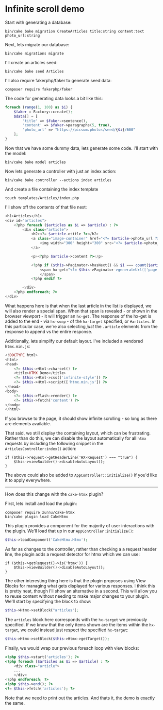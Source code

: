 # Infinite scroll demo

Start with generating a database:

```shell
bin/cake bake migration CreateArticles title:string content:text photo_url:string
```

Next, lets migrate our database:

```shell
bin/cake migrations migrate
```

I'll create an articles seed:

```shell
bin/cake bake seed Articles
```

I'll also require fakerphp/faker to generate seed data:

```shell
composer require fakerphp/faker
```

The code for generating data looks a bit like this:

```php
foreach (range(1, 100) as $i) {
    $faker = Factory::create();
    $data[] = [
        'title' => $faker->sentence(),
        'content' => $faker->paragraphs(5, true),
        'photo_url' => "https://picsum.photos/seed/{$i}/600"
    ];
}
```

Now that we have some dummy data, lets generate some code. I'll start with the model:

```shell
bin/cake bake model articles
```

Now lets generate a controller with just an index action:

```shell
bin/cake bake controller --actions index articles
```

And create a file containing the index template

```shell
touch templates/Articles/index.php
```

I'll show off the contents of that file next:

```php
<h1>Articles</h1>
<div id="articles">
    <?php foreach ($articles as $i => $article) : ?>
        <div class="article">
            <h2><?= $article->title ?></h2>
            <a class="image-container" href="<?= $article->photo_url ?>">
                <img width="300" height="300" src="<?= $article->photo_url ?>" />
            </a>

            <p><?php $article->content ?></p>

            <?php if ($this->Paginator->hasNext() && $i === count($articles) - 1) : ?>
                <span hx-get="<?= $this->Paginator->generateUrl(['page' => $this->Paginator->current() + 1]) ?>" hx-swap="beforeend" hx-target="#articles" hx-select=".article" hx-trigger="revealed">
                </span>
            <?php endif ?>

        </div>
    <?php endforeach; ?>
</div>
```

What happens here is that when the last article in the list is displayed, we will also render a special span. When that span is revealed - or shown in the browser viewport - it will trigger an `hx-get`. The response of the hx-get is added to the end - via `hx-swap` - of the `hx-target` specified, or `#articles`. In this particular case, we're also selecting _just_ the `.article` elements from the response to append vs the entire response.

Additionally, lets simplify our default layout. I've included a vendored `htmx.min.js`:

```php
<!DOCTYPE html>
<html>
<head>
    <?= $this->Html->charset() ?>
    <title>HTMX Demo</title>
    <?= $this->Html->css(['infinite-style']) ?>
    <?= $this->Html->script(['htmx.min.js']) ?>
</head>
<body>
    <?= $this->Flash->render() ?>
    <?= $this->fetch('content') ?>
</body>
</html>
```

If you browse to the page, it should show infinite scrolling - so long as there are elements available.

That said, we still display the containing layout, which can be frustrating. Rather than do this, we can disable the layout automatically for all `htmx` requests by including the following snippet in the `ArticlesController:index()` action:

```shell
if ($this->request->getHeaderLine('HX-Request') === "true") {
    $this->viewBuilder()->disableAutoLayout();
}
```

The above could also be added to `AppController::initialize()` if you'd like it to apply everywhere.

---

How does this change with the `cake-htmx` plugin?

First, lets install and load the plugin:

```shell
composer require zunnu/cake-htmx
bin/cake plugin load CakeHtmx
```

This plugin provides a component for the majority of user interactions with the plugin. We'll load that up in our `AppController:initialize()`:

```php
$this->loadComponent('CakeHtmx.Htmx');
```

As far as changes to the controller, rather than checking a a request header line, the plugin adds a request detector for htmx which we can use:

```shell
if ($this->getRequest()->is('htmx')) {
    $this->viewBuilder()->disableAutoLayout();
}
```

The other interesting thing here is that the plugin proposes using View Blocks for managing what gets displayed for various responses. I think this is pretty neat, though I'll show an alternative in a second. This will allow you to reuse content without needing to make major changes to your plugin. We'll start by specifying the block to show:

```php
$this->Htmx->setBlock("articles");
```

The `articles` block here corresponds with the `hx-target` we previously specified. If we know that the only items shown are the items within the `hx-target`, we could instead just respect the specified `hx-target`:

```php
$this->Htmx->setBlock($this->Htmx->getTarget());
```

Finally, we would wrap our previous foreach loop with view blocks:

```php
<?php $this->start('articles'); ?>
<?php foreach ($articles as $i => $article) : ?>
    <div class="article">
    ...
    </div>
<?php endforeach; ?>
<?php $this->end(); ?>
<?= $this->fetch('articles'); ?>
```

Note that we need to print out the articles. And thats it, the demo is exactly the same.
